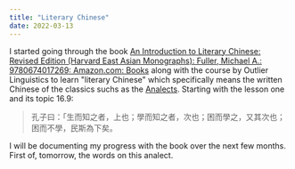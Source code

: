 ```yaml
---
title: "Literary Chinese"
date: 2022-03-13
---
```


I started going through the book [An Introduction to Literary Chinese: Revised Edition (Harvard East Asian Monographs): Fuller, Michael A.: 9780674017269: Amazon.com: Books](https://www.amazon.com/Introduction-Literary-Chinese-Revised-Monographs/dp/0674017269) along with the course by Outlier Linguistics to learn "literary Chinese" which specifically means the written Chinese of the classics suchs as the [Analects](https://en.wikipedia.org/wiki/Analects). Starting with the lesson one and its topic 16.9:
	
> 孔子曰：「生而知之者，上也；學而知之者，次也；困而學之，又其次也；困而不學，民斯為下矣。

I will be documenting my progress with the book over the next few months. First of, tomorrow, the words on this analect.